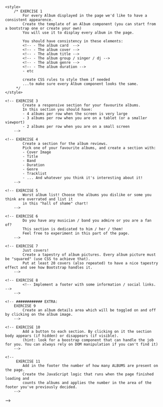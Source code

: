 <!-- <!DOCTYPE html>
<!-- MANDATORY JS EXERCISES (create a different file for this exercise)
    1) Save this array in a variable called genres: ["Comedy", "Drama", "Romance", "Horror", "Sci-Fi", "Documentary"]
    2) Create an unordered list using JavaScript and save it in a variable
    3) Cycle the array and create a list-item via JavaScript for every element
    4) Insert the genere as text in the list-item
    5) Append the list items in the unordered list
    6) Append the unordered list in the document. The list should appear in the page.
-->

<!-- M2-D2 ASSIGNMENT TOPIC
You are creating a website to showcase your favourite music albums.
In this page you will have a short biography section about yourself, the top albums of your life, 
the worst album you ever listened to and everything related to the music you love.

ASSIGNMENT RULES
- The project must be pushed to a new repository and linked in EduFlow by the end of the day.
- You can google / use StackOverflow BUT we suggest you to use just the material provided and documentation.
- To test the page, open it with your browser and inspect it with developer tools / device emulator.
- Use Bootstrap4.6 classes to create the page.
- Use containers, rows and cols in order to achieve a great responsive layout.

NOTE:
Even the most experienced designers need inspiration.
Spend some time surfing the web researching the best way of representing the albums you love.
Could be the Amazon way, the Spotify or Apple music way or any other music collection out there.

HINT: Manage your time in order to finish the structure and responsiveness before focusing on the details.
-->

<html lang="en">

<head>
    <meta charset="utf-8" />
    <meta name="viewport" content="width=device-width, initial-scale=1, shrink-to-fit=no" />
    <!-- IMPORT ALL THE BOOTSTRAP RELATED CSS & SCRIPTS-->

    <style>
        /* EXERCISE 1
            For every Album displayed in the page we'd like to have a consistent appearence.
            Create the template of an Album component (you can start from a bootstrap one or create your own)
            You will use it to display every album in the page.
            
            You should have consistency in these elements:
            <!-- - The album card  -->
            <!-- - The album cover -->
            <!-- - The album title -->
            <!-- - The album group / singer / dj -->
            <!-- - The album genre -->
            <!-- - The album duration -->
            - etc

            create CSS rules to style them if needed
            ...to make sure every Album component looks the same.
         */
    </style>
</head>

<body>
    <!-- EXERCISE 2 
            Implement a navigation bar using the bootstrap component
            This navigation bar must link every section in your page.
        -->

    <!-- EXERCISE 3
            Create a responsive section for your favourite albums.
            In this section you should have:
            - 4 albums per row when the screen is very large
            - 3 albums per row when you are on a tablet (or a smaller viewport)
            - 2 albums per row when you are on a small screen
        -->

    <!-- EXERCISE 4
            Create a section for the album reviews.
            Pick one of your favourite albums, and create a section with:
            - Cover Image
            - Title
            - Band
            - Duration
            - Genre
            - Tracklist
            - ... And whatever you think it's interesting about it!
        -->

    <!-- EXERCISE 5
            Worst album list! Choose the albums you dislike or some you think are overrated and list it
            in this "hall of shame" chart! 
        -->

    <!-- EXERCISE 6
            Do you have any musician / band you admire or you are a fan of?
            This section is dedicated to him / her / them!
            Feel free to experiment in this part of the page.
        -->

    <!-- EXERCISE 7
            Just covers!
            Create a tapestry of album pictures. Every album picture must be "squared" (use CSS to achieve that).
            Put at least 20 covers (also repeated) to have a nice tapestry effect and see how Bootstrap handles it.
        -->

    <!-- EXERCISE 8
            <!-- Implement a footer with some information / social links.  -->
        -->

    <!-- ############ EXTRA:
        EXERCISE 9
            Create an album details area which will be toggled on and off by clicking on the album image.
        -->

    <!-- EXERCISE 10
            Add a button to each section. By clicking on it the section body appears (if hidden) or disappears (if visible).
            (hint: look for a boostrap component that can handle the job for you. You can always rely on DOM manipulation if you can't find it)
        -->

    <!--
         EXERCISE 11
            Add in the footer the number of how many ALBUMS are present on the page. 
            Create the JavaScript logic that runs when the page finished loading and 
            counts the albums and applies the number in the area of the footer you've previously decided.
        -->
</body>

</html> --> 
<!-- / -->